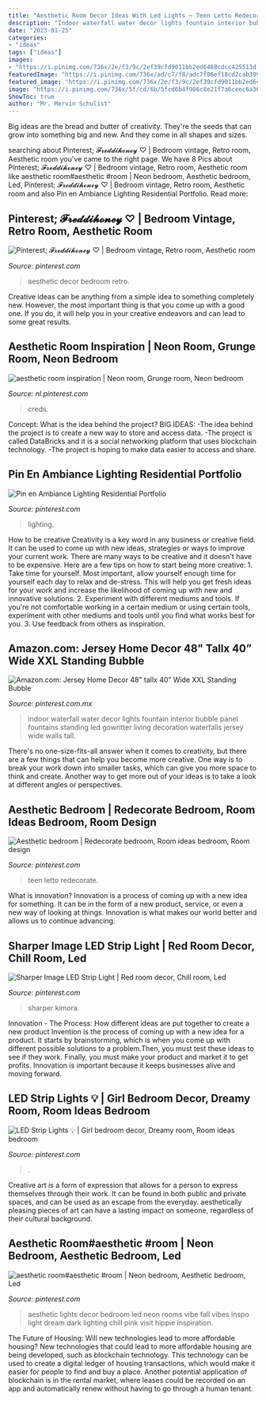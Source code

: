 ```yaml
---
title: "Aesthetic Room Decor Ideas With Led Lights ~ Teen Letto Redecorate"
description: "Indoor waterfall water decor lights fountain interior bubble panel fountains standing led gowritter living decoration waterfalls jersey wide walls tall"
date: "2023-01-25"
categories:
- "ideas"
tags: ["ideas"]
images:
- "https://i.pinimg.com/736x/2e/f3/9c/2ef39cfd9011bb2ed6468cdcc425513d.jpg"
featuredImage: "https://i.pinimg.com/736x/ad/c7/f8/adc7f86ef18cd2cab3999e83e5bf15a7.jpg"
featured_image: "https://i.pinimg.com/736x/2e/f3/9c/2ef39cfd9011bb2ed6468cdcc425513d.jpg"
image: "https://i.pinimg.com/736x/5f/cd/6b/5fcd6b4f986c8e21f7a6ceec6a368ff5.jpg"
ShowToc: true
author: "Mr. Mervin Schulist"
---
```



Big ideas are the bread and butter of creativity. They're the seeds that can grow into something big and new. And they come in all shapes and sizes.

	

		
searching about Pinterest; 𝓕𝓻𝓮𝓭𝓭𝓲𝓱𝓸𝓷𝓮𝔂 ♡ | Bedroom vintage, Retro room, Aesthetic room you've came to the right page. We have 8 Pics about Pinterest; 𝓕𝓻𝓮𝓭𝓭𝓲𝓱𝓸𝓷𝓮𝔂 ♡ | Bedroom vintage, Retro room, Aesthetic room like aesthetic room#aesthetic #room | Neon bedroom, Aesthetic bedroom, Led, Pinterest; 𝓕𝓻𝓮𝓭𝓭𝓲𝓱𝓸𝓷𝓮𝔂 ♡ | Bedroom vintage, Retro room, Aesthetic room and also Pin en Ambiance Lighting Residential Portfolio. Read more:
		
    
## Pinterest; 𝓕𝓻𝓮𝓭𝓭𝓲𝓱𝓸𝓷𝓮𝔂 ♡ | Bedroom Vintage, Retro Room, Aesthetic Room

<img loading=lazy src="https://i.pinimg.com/736x/5f/cd/6b/5fcd6b4f986c8e21f7a6ceec6a368ff5.jpg" onerror="this.onerror=null;this.src='https://tse3.mm.bing.net/th?id=OIP.tzdSp1JhvMOUqTBTlDiw0AHaHa&amp;pid=15.1';" alt="Pinterest; 𝓕𝓻𝓮𝓭𝓭𝓲𝓱𝓸𝓷𝓮𝔂 ♡ | Bedroom vintage, Retro room, Aesthetic room">

_Source: pinterest.com_

>aesthetic decor bedroom retro. 

	

Creative ideas can be anything from a simple idea to something completely new. However, the most important thing is that you come up with a good one. If you do, it will help you in your creative endeavors and can lead to some great results.

    
## Aesthetic Room Inspiration | Neon Room, Grunge Room, Neon Bedroom

<img loading=lazy src="https://i.pinimg.com/736x/15/48/ae/1548ae8935d69238610d58972db38fc7.jpg" onerror="this.onerror=null;this.src='https://tse2.mm.bing.net/th?id=OIP.qp7QkZxgDfLEYzE0nk9RbgHaL1&amp;pid=15.1';" alt="aesthetic room inspiration | Neon room, Grunge room, Neon bedroom">

_Source: nl.pinterest.com_

>creds. 

	

Concept: What is the idea behind the project?
BIG IDEAS: 
-The idea behind the project is to create a new way to store and access data. 
-The project is called DataBricks and it is a social networking platform that uses blockchain technology. 
-The project is hoping to make data easier to access and share.

    
## Pin En Ambiance Lighting Residential Portfolio

<img loading=lazy src="https://i.pinimg.com/736x/ad/c7/f8/adc7f86ef18cd2cab3999e83e5bf15a7.jpg" onerror="this.onerror=null;this.src='https://tse1.mm.bing.net/th?id=OIP.n4xfouyWgJA99ljLlBmX_AHaJ3&amp;pid=15.1';" alt="Pin en Ambiance Lighting Residential Portfolio">

_Source: pinterest.com_

>lighting. 

	

How to be creative
Creativity is a key word in any business or creative field. It can be used to come up with new ideas, strategies or ways to improve your current work. There are many ways to be creative and it doesn't have to be expensive. Here are a few tips on how to start being more creative: 1. Take time for yourself. Most important, allow yourself enough time for yourself each day to relax and de-stress. This will help you get fresh ideas for your work and increase the likelihood of coming up with new and innovative solutions. 2. Experiment with different mediums and tools. If you're not comfortable working in a certain medium or using certain tools, experiment with other mediums and tools until you find what works best for you. 3. Use feedback from others as inspiration.

    
## Amazon.com: Jersey Home Decor 48&quot; Tallx 40” Wide XXL Standing Bubble

<img loading=lazy src="https://i.pinimg.com/736x/2e/f3/9c/2ef39cfd9011bb2ed6468cdcc425513d.jpg" onerror="this.onerror=null;this.src='https://tse4.mm.bing.net/th?id=OIP.YiSm15hkU2_zxCAh5jN8KQHaJ3&amp;pid=15.1';" alt="Amazon.com: Jersey Home Decor 48&quot; tallx 40” Wide XXL Standing Bubble">

_Source: pinterest.com.mx_

>indoor waterfall water decor lights fountain interior bubble panel fountains standing led gowritter living decoration waterfalls jersey wide walls tall. 

	

There's no one-size-fits-all answer when it comes to creativity, but there are a few things that can help you become more creative. One way is to break your work down into smaller tasks, which can give you more space to think and create. Another way to get more out of your ideas is to take a look at different angles or perspectives.

    
## Aesthetic Bedroom | Redecorate Bedroom, Room Ideas Bedroom, Room Design

<img loading=lazy src="https://i.pinimg.com/736x/32/9c/d7/329cd72febae1071de9cddc51f8e2f23.jpg" onerror="this.onerror=null;this.src='https://tse4.mm.bing.net/th?id=OIP.C6mgDR59XDysAV1zgwCBgQHaOe&amp;pid=15.1';" alt="Aesthetic bedroom | Redecorate bedroom, Room ideas bedroom, Room design">

_Source: pinterest.com_

>teen letto redecorate. 

	

What is innovation?
Innovation is a process of coming up with a new idea for something. It can be in the form of a new product, service, or even a new way of looking at things. Innovation is what makes our world better and allows us to continue advancing.

    
## Sharper Image LED Strip Light | Red Room Decor, Chill Room, Led

<img loading=lazy src="https://i.pinimg.com/736x/26/23/bf/2623bfda9c5a6ab924df57f205847425.jpg" onerror="this.onerror=null;this.src='https://tse2.mm.bing.net/th?id=OIP.FrnzsF9zXV7pmbuBWtF1ewHaJ4&amp;pid=15.1';" alt="Sharper Image LED Strip Light | Red room decor, Chill room, Led">

_Source: pinterest.com_

>sharper kimora. 

	

Innovation - The Process: How different ideas are put together to create a new product
Invention is the process of coming up with a new idea for a product. It starts by brainstorming, which is when you come up with different possible solutions to a problem.Then, you must test these ideas to see if they work. Finally, you must make your product and market it to get profits. Innovation is important because it keeps businesses alive and moving forward.

    
## LED Strip Lights 💡 | Girl Bedroom Decor, Dreamy Room, Room Ideas Bedroom

<img loading=lazy src="https://i.pinimg.com/736x/d9/5e/cc/d95ecca436a7970460d17b5e9ce96f11.jpg" onerror="this.onerror=null;this.src='https://tse3.mm.bing.net/th?id=OIP.K8lfizvIbQfqZo7tAm1vwAHaNK&amp;pid=15.1';" alt="LED Strip Lights 💡 | Girl bedroom decor, Dreamy room, Room ideas bedroom">

_Source: pinterest.com_

>. 

	

Creative art is a form of expression that allows for a person to express themselves through their work. It can be found in both public and private spaces, and can be used as an escape from the everyday. aesthetically pleasing pieces of art can have a lasting impact on someone, regardless of their cultural background.

    
## Aesthetic Room#aesthetic #room | Neon Bedroom, Aesthetic Bedroom, Led

<img loading=lazy src="https://i.pinimg.com/736x/86/f8/53/86f853afd0dd25031715014aaa58215c.jpg" onerror="this.onerror=null;this.src='https://tse1.mm.bing.net/th?id=OIP.EFiL4xcmYfjiy4Lj9y42rwHaJ3&amp;pid=15.1';" alt="aesthetic room#aesthetic #room | Neon bedroom, Aesthetic bedroom, Led">

_Source: pinterest.com_

>aesthetic lights decor bedroom led neon rooms vibe fall vibes inspo light dream dark lighting chill pink visit hippie inspiration. 

	

The Future of Housing: Will new technologies lead to more affordable housing?
New technologies that could lead to more affordable housing are being developed, such as blockchain technology. This technology can be used to create a digital ledger of housing transactions, which would make it easier for people to find and buy a place. Another potential application of blockchain is in the rental market, where leases could be recorded on an app and automatically renew without having to go through a human tenant.


